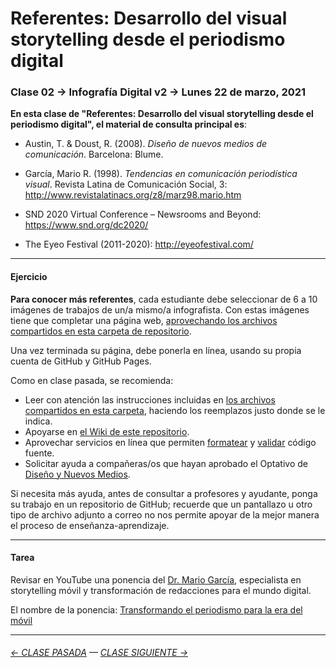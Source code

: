 # Referentes: Desarrollo del visual storytelling desde el periodismo digital

### Clase 02 → Infografía Digital v2 → Lunes 22 de marzo, 2021

**En esta clase de "Referentes: Desarrollo del visual storytelling desde el periodismo digital", el material de consulta principal es**:
 
- Austin, T. & Doust, R. (2008). *Diseño de nuevos medios de comunicación*. Barcelona: Blume.

- García, Mario R. (1998). *Tendencias en comunicación periodística visual*. Revista Latina de Comunicación Social, 3: http://www.revistalatinacs.org/z8/marz98.mario.htm

- SND 2020 Virtual Conference – Newsrooms and Beyond: https://www.snd.org/dc2020/

- The Eyeo Festival (2011-2020): http://eyeofestival.com/

- - - - - - - 

#### Ejercicio

**Para conocer más referentes**, cada estudiante debe seleccionar de 6 a 10 imágenes de trabajos de un/a mismo/a infografista. Con estas imágenes tiene que completar una página web, [aprovechando los archivos compartidos en esta carpeta de repositorio](https://profesorfaco.github.io/dno075-2021/clase-02/). 

Una vez terminada su página, debe ponerla en línea, usando su propia cuenta de GitHub y GitHub Pages.

Como en clase pasada, se recomienda:

- Leer con atención las instrucciones incluidas en [los archivos compartidos en esta carpeta](https://profesorfaco.github.io/dno075-2021/clase-02/), haciendo los reemplazos justo donde se le indica. 
- Apoyarse en [el Wiki de este repositorio](https://github.com/profesorfaco/dno075-2021/wiki). 
- Aprovechar servicios en línea que permiten [formatear](https://webformatter.com/html) y [validar](https://validator.w3.org/) código fuente.
- Solicitar ayuda a compañeras/os que hayan aprobado el Optativo de [Diseño y Nuevos Medios](https://github.com/profesorfaco/dno037-2020/).

Si necesita más ayuda, antes de consultar a profesores y ayudante, ponga su trabajo en un repositorio de GitHub; recuerde que un pantallazo u otro tipo de archivo adjunto a correo no nos permite apoyar de la mejor manera el proceso de enseñanza-aprendizaje.

- - - - - - - 

#### Tarea

Revisar en YouTube una ponencia del [Dr. Mario García](http://garciamedia.com/), especialista en storytelling móvil y transformación de redacciones para el mundo digital.

El nombre de la ponencia: [Transformando el periodismo para la era del móvil](https://youtu.be/iEB3oILm-qQ?t=1301)

- - - - - - - 

###### [← CLASE PASADA](https://github.com/profesorfaco/dno075-2021/tree/main/clase-01) — [CLASE SIGUIENTE →](https://github.com/profesorfaco/dno075-2021/tree/main/clase-03) 
